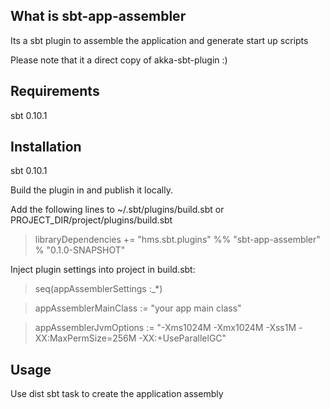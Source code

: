 ## What is sbt-app-assembler
Its a sbt plugin to assemble the application and generate start up scripts

Please note that it a direct copy of akka-sbt-plugin :)



## Requirements
 sbt 0.10.1

## Installation

 sbt 0.10.1

 Build the plugin in and publish it locally.

 Add the following lines to ~/.sbt/plugins/build.sbt or PROJECT_DIR/project/plugins/build.sbt

> libraryDependencies += "hms.sbt.plugins" %% "sbt-app-assembler" % "0.1.0-SNAPSHOT"


Inject plugin settings into project in build.sbt:

> seq(appAssemblerSettings :_*)

> appAssemblerMainClass := "your app main class"

> appAssemblerJvmOptions := "-Xms1024M -Xmx1024M -Xss1M -XX:MaxPermSize=256M -XX:+UseParallelGC"


## Usage

  Use dist sbt task to create the application assembly